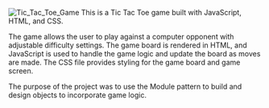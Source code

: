 ![Tic_Tac_Toe_Game](https://user-images.githubusercontent.com/108594977/229664665-d47becb7-4675-4748-9147-365539e6df23.png)
This is a Tic Tac Toe game built with JavaScript, HTML, and CSS. 

The game allows the user to play against a computer opponent with adjustable difficulty settings. The game board is rendered in HTML, and JavaScript is used to handle the game logic and update the board as moves are made. The CSS file provides styling for the game board and game screen.

The purpose of the project was to use the Module pattern to build and design objects to incorporate game logic.
